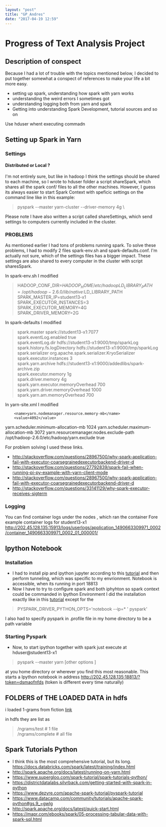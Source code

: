 ```yaml
---
layout: "post"
title: "GP_Andres"
date: "2017-04-19 12:59"
---
```


# Progress of Text Analysis Project

##  Description of conspect

Because I had a lot of trouble with the topics mentioned below, I decided to put together somewhat a conspect of references to make your life a bit more easy.
* setting up spark, understanding how spark with yarn works
* understanding the weird errors I sometimes got
* understanding logging both from yarn and spark
* Getting into understanding Spark Development, tutorial sources and so on

Use hduser whent executing commadn

## Setting up Spark in Yarn

### Settings

#### Distributed or Local ?

I'm not entirely sure, but like in hadoop I think the settings should be shared to each machine, so I wrote  to hduser folder a script shareSpark, which shares all the spark conf/ files to all the other machines. However, I guess its always easier to start Spark Context with speficic settings on the command line like in this example:

>  pyspark --master yarn-cluster --driver-memory 4g \

Please note I have also written a script called shareSettings, which send settings to computers currently included in the cluster. 

### PROBLEMS

As mentioned earlier I had tons of problems running spark. To solve these problems, I had to modify 2 files
spark-env.sh and spark-defaults.conf. I'm actually not sure, which of the settings files has a bigger impact. These settings are also shared to every computer in the cluster with script sharesSpark.

In spark-env.sh I modified


>HADOOP_CONF_DIR=$HADOOP_HOME/etc/hadoop  
LD_LIBRARY_PATH=/opt/hadoop-2.6.0/lib/native:$LD_LIBRARY_PATH  
SPARK_MASTER_IP=student13-x1  
SPARK_EXECUTOR_INSTANCES=3  
SPARK_EXECUTOR_MEMORY=4G  
SPARK_DRIVER_MEMORY=2G  

In spark-defaults I modified

>spark.master                     spark://student13-x1:7077  
spark.eventLog.enabled           true  
spark.eventLog.dir               hdfs://student13-x1:9000/tmp/sparkLog  
spark.history.fs.logDirectory    hdfs://student13-x1:9000/tmp/sparkLog  
spark.serializer                 org.apache.spark.serializer.KryoSerializer  
spark.executor.instances         3  
spark.yarn.archive               hdfs://student13-x1:9000/addedlibs/spark-archive.zip  
spark.executor.memory            1g  
spark.driver.memory              4g   
spark.yarn.executor.memoryOverhead 700    
spark.yarn.driver.memoryOverhead   1000  
spark.yarn.am.memoryOverhead       700  


In yarn-site.xml I modified


><property>  
        <name>yarn.nodemanager.resource.memory-mb</name>  
        <value>4092</value>  
</property>  
<property>  
        <name>yarn.scheduler.minimum-allocation-mb</name>  
        <value>1024</value>  
</property>  
<property>  
        <name>yarn.scheduler.maximum-allocation-mb</name>  
        <value>3072</value>  
</property>  
<property>  
  <name>yarn.resourcemanager.nodes.exclude-path</name>  
  <value>/opt/hadoop-2.6.0/etc/hadoop/yarn.exclude</value>  
  <final>true</final>  
</property>  




For problem solving I used these links.

* http://stackoverflow.com/questions/28967500/why-spark-application-fail-with-executor-coarsegrainedexecutorbackend-driver-d  
* http://stackoverflow.com/questions/27792839/spark-fail-when-running-pi-py-example-with-yarn-client-mode
* http://stackoverflow.com/questions/28967500/why-spark-application-fail-with-executor-coarsegrainedexecutorbackend-driver-d
* http://stackoverflow.com/questions/33141129/why-spark-executor-receives-sigterm


### Logging

You can find container logs under  the nodes , which ran the container
Fore example container logs for student13-x1  
http://202.45.128.135:15913/logs/userlogs/application_1490663309971_0002/container_1490663309971_0002_01_000001/


## Ipython Notebook

### Installation

+ I had to install pip and ipython jupyter according to this [tutorial](https://www.digitalocean.com/community/tutorials/how-to-set-up-a-jupyter-notebook-to-run-ipython-on-ubuntu-16-04) and then perform tunneling, which was specific to my envrionment.
Notebook is accessible, when its running in port 18813
+ Now I have to try to configure spark and both iphyhton so spark context could be commanded in Ipython Environment
I did the installation exactly like in this [tutorial](http://coolinux.com/blog/2015/07/24/install-pyspark-and-integrate-ipython/
) except for the
> PYSPARK_DRIVER_PYTHON_OPTS='notebook --ip=* ' pyspark'

 I also had to specify pyspark in .profile file in my home directory to be a path variable

### Starting Pyspark

+ Now, to start ipython together with spark just execute at hduser@student13-x1
>pyspark --master yarn [other options ]          

 at you home directory or wherever you find this most reasonable. This starts a Ipython notebook in address http://202.45.128.135:18813/?token=dsmaofnfds
(token is different every time naturally)


## FOLDERS of THE LOADED DATA in hdfs

i loaded 1-grams from fiction [link](http://storage.googleapis.com/books/ngrams/books/datasetsv2.html)

in hdfs they are list as
>/ngrams/test # 1 file  
/ngrams/complete # all file

## Spark Tutorials Python

* I think this is the most comprehensive tutorial, but its long. https://docs.databricks.com/spark/latest/training/index.html
* http://spark.apache.org/docs/latest/running-on-yarn.html
* https://www.supergloo.com/spark-tutorial/spark-tutorials-python/
* https://districtdatalabs.silvrback.com/getting-started-with-spark-in-python
* https://www.dezyre.com/apache-spark-tutorial/pyspark-tutorial
* https://www.datacamp.com/community/tutorials/apache-spark-python#gs.9_=gwlg
* http://spark.apache.org/docs/latest/quick-start.html
* https://mapr.com/ebooks/spark/05-processing-tabular-data-with-spark-sql.html
